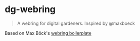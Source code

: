 # dg-webring
> A webring for digital gardeners. Inspired by @maxboeck

Based on Max Böck's [webring boilerplate](https://github.com/maxboeck/webring)
